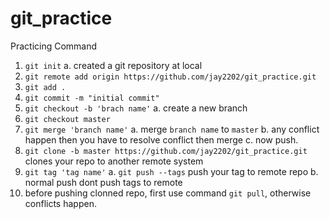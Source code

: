 # git_practice
Practicing Command

1. `git init`
  a. created a git repository at local
2. `git remote add origin https://github.com/jay2202/git_practice.git`
3. `git add .`
4. `git commit -m "initial commit"`
5. `git checkout -b 'brach name'`
   a. create a new branch
6. `git checkout master`
7. `git merge 'branch name'`
   a. merge `branch name` to `master`
   b. any conflict happen then you have to resolve conflict then merge
   c. now push.
8. `git clone -b master https://github.com/jay2202/git_practice.git` clones your repo to another remote system
9.  `git tag 'tag name'` 
    a. `git push --tags` push your tag to remote repo 
    b. normal push dont push tags to remote
10. before pushing clonned repo, first use command `git pull`, otherwise conflicts happen.
